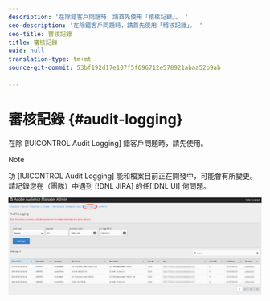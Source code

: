 ```yaml
---
description: '在除錯客戶問題時，請首先使用「稽核記錄」。 '
seo-description: '在除錯客戶問題時，請首先使用「稽核記錄」。 '
seo-title: 審核記錄
title: 審核記錄
uuid: null
translation-type: tm+mt
source-git-commit: 53bf192d17e107f5f696712e578921abaa52b9ab

---
```



# 審核記錄 {#audit-logging}

在除 [!UICONTROL  Audit Logging] 錯客戶問題時，請先使用。

>[!NOTE]
>
>功 [!UICONTROL Audit Logging] 能和檔案目前正在開發中，可能會有所變更。 請記錄您在（團隊）中遇到 [!DNL JIRA] 的任[!DNL UI] 何問題。

![審計日誌視圖](assets/audit-logging-img.png)

<!-- 

In the **Audit Type** drop-down selector, choose between:

* [!UICONTROL Partner]
* [!UICONTROL User]
* [!UICONTROL Group]
* [!UICONTROL Datasource Summary]
* [!UICONTROL General Datasource]
* [!UICONTROL Merge Rule Datasource]
* [!UICONTROL Data Feed]
* [!UICONTROL Data Feed Subscription]
* [!UICONTROL Trait Summary]
* [!UICONTROL Trait Rule]
* [!UICONTROL Segment Summary]
* [!UICONTROL Destination Summary]
* [!UICONTROL Server to Server Destination]
* [!UICONTROL Derived Signal]
* [!UICONTROL Model]
* [!UICONTROL Segment Test Group]

The **Object ID** is the ID of the item you're researching. See the table below for which ID corresponds to the Object ID in each case:

Audit Type | Object ID |
---------|----------|
 [!UICONTROL Partner] | Partner ID - PID |
 [!UICONTROL User] | User ID |
 [!UICONTROL Group] | B3 |
 [!UICONTROL Datasource Summary] | Data Source ID |
 [!UICONTROL General Datasource] | Data Source ID |
 [!UICONTROL Merge Rule Datasource] | Data Source ID |
 [!UICONTROL Data Feed] | Data Feed ID |
 [!UICONTROL Data Feed Subscription] | Data Feed ID |
 [!UICONTROL Trait Summary] | SID (trait) |
 [!UICONTROL Trait Rule] | SID (trait) |
 [!UICONTROL Segment Summary] |  |
 [!UICONTROL Destination Summary] |  |
 [!UICONTROL Server-to-Server Destination]| N/A |
 [!UICONTROL Derived Signal] | N/A |
 [!UICONTROL Model] | N/A |
 [!UICONTROL Segment Test Group] | N/A |

 Use [!UICONTROL Start Date] ([!DNL UTC]) and [!UICONTROL End Date] ([!DNL UTC]) to narrow down the time interval of the logs.

 -->
